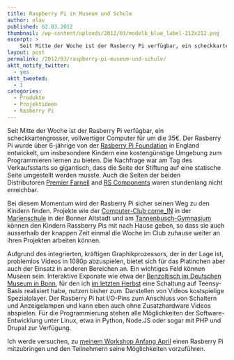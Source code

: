 ```yaml
---
title: Raspberry Pi in Museum und Schule
author: olav
published: 02.03.2012
thumbnail: /wp-content/uploads/2012/03/modelb_blue_label-212x212.png
excerpt: >
    Seit Mitte der Woche ist der Rasberry Pi verfügbar, ein scheckkartengrosser, vollwertiger Computer für um die 35€. Der Rasberry Pi wurde über 6-jährige von der Rasberry Pi Foundation in England entwickelt, um insbesondere Kindern eine kostengünstige Umgebung zum Programmieren lernen zu bieten.
layout: post
permalink: /2012/03/raspberry-pi-museum-und-schule/
aktt_notify_twitter:
  - yes
aktt_tweeted:
  - 1
categories:
  - Produkte
  - Projektideen
  - Rasberry Pi
---
```

Seit Mitte der Woche ist der Rasberry Pi verfügbar, ein scheckkartengrosser, vollwertiger Computer für um die 35€. Der Rasberry Pi wurde über 6-jährige von der [Rasberry Pi Foundation][1] in England entwickelt, um insbesondere Kindern eine kostengünstige Umgebung zum Programmieren lernen zu bieten. Die Nachfrage war am Tag des Verkaufsstarts so gigantisch, dass die Seite der Stiftung auf eine statische Seite umgestellt werden musste. Auch die Seiten der beiden Distributoren [Premier Farnell][2] and [RS Components][3] waren stundenlang nicht erreichbar.

Bei diesem Momentum wird der Rasberry Pi sicher seinen Weg zu den Kindern finden. Projekte wie der [Computer-Club come_IN][4] in der [Marienschule][5] in der Bonner Altstadt und am [Tannenbusch-Gymnasium][6] können den Kindern Rassberry Pis mit nach Hause geben, so dass sie auch ausserhalb der knappen Zeit einmal die Woche im Club zuhause weiter an ihren Projekten arbeiten können.

Aufgrund des integrierten, kräftigen Graphikprozessors, der in der Lage ist, problemlos Videos in 1080p abzuspielen, bietet sich für das Platinchen aber auch der Einsatz in anderen Bereichen an. Ein wichtiges Feld können Museen sein. Interaktive Exponate wie etwa der [Benzoltisch im Deutschen Museum in Bonn][7], für den ich [im letzten Herbst][8] eine Schaltung auf Teensy-Basis realisiert habe, nutzen bisher zum  Darstellen von Videos kostspielige Spezialplayer. Der Rasberry Pi hat I/O-Pins zum Anschluss von Schaltern und Anzeigelampen und kann eben auch ohne Zusatzhardware Videos abspielen. Für die Programmierung stehen alle Möglichkeiten der Software-Entwicklung unter Linux, etwa in Python, Node.JS oder sogar mit PHP und Drupal zur Verfügung.

Ich werde versuchen, zu [meinem Workshop Anfang April][9] einen Rasberry Pi mitzubringen und den Teilnehmern seine Möglichkeiten vorzuführen.

 [1]: http://www.raspberrypi.org/ "Die Rasberry Pi Stiftung"
 [2]: http://www.element14.com/raspberrypi "Rasberry Pi bei Farnell"
 [3]: http://uk.rs-online.com/web/generalDisplay.html?id=raspberrypi&cm_mmc=UK-PPC-0212-_-02_Raspberry_PI-_-Raspberry_PI-_-Raspberry_Pi "Rasberry Pi bei RS Components"
 [4]: http://www.medienkompetenzportal-nrw.de/medienpaedagogischer-atlas-nrw/empfehlungen-des-monats/empfehlungen-des-monats-fuer-das-jahr-2011/august-2011-come-in-interkulturelle-computerclubs.html
 [5]: http://www.kgs-marienschule.de/computerclub
 [6]: http://www.tannenbusch-gymnasium.de/index.php/a-klasse/news/2014-comein-neues-projekt-fuer-die-klasse-6a.html
 [7]: http://www.deutsches-museum.de/bonn/ausstellungen/ausstellungen-2011/kekules-traum/ "Sonderausstellung Kekulés Traum"
 [8]: /interaktiver-benzoltisch-im-deutschen-museum-bonn/ "Teensy im DMB"
 [9]: http://www.deutsches-museum.de/index.php?id=373
